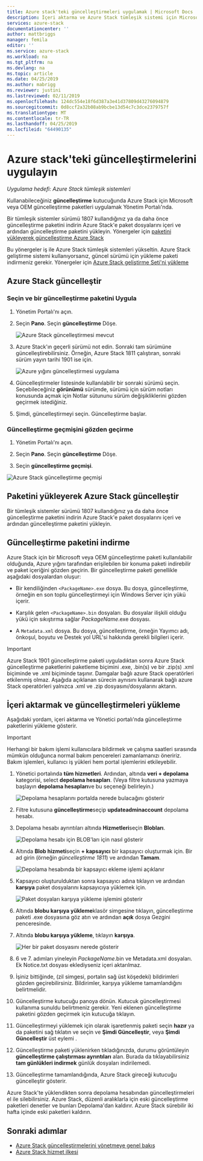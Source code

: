 ```yaml
---
title: Azure stack'teki güncelleştirmeleri uygulamak | Microsoft Docs
description: İçeri aktarma ve Azure Stack tümleşik sistemi için Microsoft güncelleştirme paketlerini yükleme hakkında bilgi edinin.
services: azure-stack
documentationcenter: ''
author: mattbriggs
manager: femila
editor: ''
ms.service: azure-stack
ms.workload: na
ms.tgt_pltfrm: na
ms.devlang: na
ms.topic: article
ms.date: 04/25/2019
ms.author: mabrigg
ms.reviewer: justini
ms.lastreviewed: 02/11/2019
ms.openlocfilehash: 124dc554e18f6d387a3e41d37809d43276094879
ms.sourcegitcommit: 0d8ccf2a32b08ab9bcbe13d54c7c3dce2379757f
ms.translationtype: MT
ms.contentlocale: tr-TR
ms.lasthandoff: 04/25/2019
ms.locfileid: "64490135"
---
```

# <a name="apply-updates-in-azure-stack"></a>Azure stack'teki güncelleştirmelerini uygulayın

*Uygulama hedefi: Azure Stack tümleşik sistemleri*

Kullanabileceğiniz **güncelleştirme** kutucuğunda Azure Stack için Microsoft veya OEM güncelleştirme paketleri uygulamak Yönetim Portalı'nda.

Bir tümleşik sistemler sürümü 1807 kullandığınız ya da daha önce güncelleştirme paketini indirin Azure Stack'e paket dosyalarını içeri ve ardından güncelleştirme paketini yükleyin. Yönergeler için [paketini yükleyerek güncelleştirme Azure Stack](#update-azure-stack-by-downloading-the-package)

Bu yönergeler iş ile Azure Stack tümleşik sistemleri yükseltin. Azure Stack geliştirme sistemi kullanıyorsanız, güncel sürümü için yükleme paketi indirmeniz gerekir. Yönergeler için [Azure Stack geliştirme Seti'ni yükleme](../asdk/asdk-install.md)

## <a name="update-azure-stack"></a>Azure Stack güncelleştir

### <a name="select-and-apply-an-update-package"></a>Seçin ve bir güncelleştirme paketini Uygula

1. Yönetim Portalı'nı açın.

2. Seçin **Pano**. Seçin **güncelleştirme** Döşe.

    ![Azure Stack güncelleştirmesi mevcut](media/azure-stack-apply-updates/azure-stack-updates-1901-dashboard.png)

3. Azure Stack'ın geçerli sürümü not edin. Sonraki tam sürümüne güncelleştirebilirsiniz. Örneğin, Azure Stack 1811 çalıştıran, sonraki sürüm yayın tarihi 1901 ise için.

    ![Azure yığını güncelleştirmesi uygulama](media/azure-stack-apply-updates/azure-stack-updates-1901-updateavailable.png)

4. Güncelleştirmeler listesinde kullanılabilir bir sonraki sürümü seçin. Seçebileceğiniz **görünümü** sürümde, sürümü için sürüm notları konusunda açmak için Notlar sütununu sürüm değişikliklerini gözden geçirmek istediğiniz.

5. Şimdi, güncelleştirmeyi seçin. Güncelleştirme başlar.

### <a name="review-update-history"></a>Güncelleştirme geçmişini gözden geçirme

1. Yönetim Portalı'nı açın.

2. Seçin **Pano**. Seçin **güncelleştirme** Döşe.

3. Seçin **güncelleştirme geçmişi**.

![Azure Stack güncelleştirme geçmişi](media/azure-stack-apply-updates/azure-stack-update-history.PNG)

## <a name="update-azure-stack-by-downloading-the-package"></a>Paketini yükleyerek Azure Stack güncelleştir

Bir tümleşik sistemler sürümü 1807 kullandığınız ya da daha önce güncelleştirme paketini indirin Azure Stack'e paket dosyalarını içeri ve ardından güncelleştirme paketini yükleyin.

## <a name="download-the-update-package"></a>Güncelleştirme paketini indirme

Azure Stack için bir Microsoft veya OEM güncelleştirme paketi kullanılabilir olduğunda, Azure yığını tarafından erişilebilen bir konuma paketi indirebilir ve paket içeriğini gözden geçirin. Bir güncelleştirme paketi genellikle aşağıdaki dosyalardan oluşur:

- Bir kendiliğinden `<PackageName>.exe` dosya. Bu dosya, güncelleştirme, örneğin en son toplu güncelleştirmeyi için Windows Server için yükü içerir.

- Karşılık gelen `<PackageName>.bin` dosyaları. Bu dosyalar ilişkili olduğu yükü için sıkıştırma sağlar *PackageName*.exe dosyası.

- A `Metadata.xml` dosya. Bu dosya, güncelleştirme, örneğin Yayımcı adı, önkoşul, boyutu ve Destek yol URL'si hakkında gerekli bilgileri içerir.

> [!IMPORTANT]  
> Azure Stack 1901 güncelleştirme paketi uyguladıktan sonra Azure Stack güncelleştirme paketlerini paketleme biçimini .exe, .bin(s) ve bir .zip(s) .xml biçiminde ve .xml biçiminde taşınır. Damgalar bağlı azure Stack operatörleri etkilenmiş olmaz. Aşağıda açıklanan sürecin aynısını kullanarak bağlı azure Stack operatörleri yalnızca .xml ve .zip dosyasını/dosyalarını aktarın.

## <a name="import-and-install-updates"></a>İçeri aktarmak ve güncelleştirmeleri yükleme

Aşağıdaki yordam, içeri aktarma ve Yönetici portalı'nda güncelleştirme paketlerini yükleme gösterir.

> [!IMPORTANT]  
> Herhangi bir bakım işlemi kullanıcılara bildirmek ve çalışma saatleri sırasında mümkün olduğunca normal bakım pencereleri zamanlamanızı öneririz. Bakım işlemleri, kullanıcı iş yükleri hem portal işlemlerini etkileyebilir.

1. Yönetici portalında **tüm hizmetleri**. Ardından, altında **veri + depolama** kategorisi, select **depolama hesapları**. (Veya filtre kutusuna yazmaya başlayın **depolama hesapları**ve bu seçeneği belirleyin.)

    ![Depolama hesaplarını portalda nerede bulacağını gösterir](media/azure-stack-apply-updates/ApplyUpdates1.png)

2. Filtre kutusuna **güncelleştirme**seçip **updateadminaccount** depolama hesabı.

3. Depolama hesabı ayrıntıları altında **Hizmetleri**seçin **Blobları**.
 
    ![Depolama hesabı için BLOB'ları için nasıl gösterir](media/azure-stack-apply-updates/ApplyUpdates3.png) 

4. Altında **Blob hizmeti**seçin **+ kapsayıcı** bir kapsayıcı oluşturmak için. Bir ad girin (örneğin *güncelleştirme 1811*) ve ardından **Tamam**.
 
     ![Depolama hesabında bir kapsayıcı ekleme işlemi açıklanır](media/azure-stack-apply-updates/ApplyUpdates4.png)

5. Kapsayıcı oluşturulduktan sonra kapsayıcı adına tıklayın ve ardından **karşıya** paket dosyalarını kapsayıcıya yüklemek için.
 
    ![Paket dosyaları karşıya yükleme işlemini gösterir](media/azure-stack-apply-updates/ApplyUpdates5.png)

6. Altında **blobu karşıya yükleme**klasör simgesine tıklayın, güncelleştirme paketi .exe dosyasına göz atın ve ardından **açık** dosya Gezgini penceresinde.
  
7. Altında **blobu karşıya yükleme**, tıklayın **karşıya**.
  
    ![Her bir paket dosyasını nerede gösterir](media/azure-stack-apply-updates/ApplyUpdates6.png)

8. 6 ve 7. adımları yineleyin *PackageName*.bin ve Metadata.xml dosyaları. Ek Notice.txt dosyası eklediyseniz içeri aktarılmaz.
9. İşiniz bittiğinde, (zil simgesi, portalın sağ üst köşedeki) bildirimleri gözden geçirebilirsiniz. Bildirimler, karşıya yükleme tamamlandığını belirtmelidir.
10. Güncelleştirme kutucuğu panoya dönün. Kutucuk güncelleştirmesi kullanıma sunuldu belirtmeniz gerekir. Yeni eklenen güncelleştirme paketini gözden geçirmek için kutucuğa tıklayın.
11. Güncelleştirmeyi yüklemek için olarak işaretlenmiş paketi seçin **hazır** ya da paketini sağ tıklatın ve seçin ve **Şimdi Güncelleştir**, veya **Şimdi Güncelleştir** üst eylemi .
12. Güncelleştirme paketi yüklenirken tıkladığınızda, durumu görüntüleyin **güncelleştirme çalıştırması ayrıntıları** alan. Burada da tıklayabilirsiniz **tam günlükleri indirmek** günlük dosyaları indirilemedi.
13. Güncelleştirme tamamlandığında, Azure Stack gireceği kutucuğu güncelleştir gösterir.

Azure Stack'te yüklendikten sonra depolama hesabından güncelleştirmeleri el ile silebilirsiniz. Azure Stack, düzenli aralıklarla için eski güncelleştirme paketleri denetler ve bunları Depolama'dan kaldırır. Azure Stack sürebilir iki hafta içinde eski paketleri kaldırın.

## <a name="next-steps"></a>Sonraki adımlar

- [Azure Stack güncelleştirmelerini yönetmeye genel bakış](azure-stack-updates.md)
- [Azure Stack hizmet ilkesi](azure-stack-servicing-policy.md)
